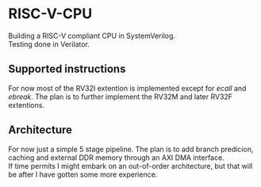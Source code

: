 # RISC-V-CPU
Building a RISC-V compliant CPU in SystemVerilog.  
Testing done in Verilator.

## Supported instructions
For now most of the RV32I extention is implemented except for *ecall* and *ebreak*. The plan is to further implement the RV32M and later RV32F extentions.

## Architecture
For now just a simple 5 stage pipeline. The plan is to add branch predicion, caching and external DDR memory through an AXI DMA interface.  
If time permits I might embark on an out-of-order architecture, but that will be after I have gotten some more experience.
